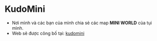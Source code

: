 # KudoMini
* Nơi mình và các bạn của mình chia sẻ các map **MINI WORLD** của tụi mình.
* Web sẽ được công bố tại: [kudomini](https://kudojpv.github.io/mini)

